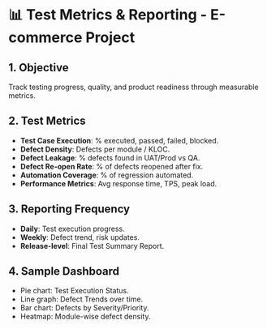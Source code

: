 # 📊 Test Metrics & Reporting - E-commerce Project

## 1. Objective
Track testing progress, quality, and product readiness through measurable metrics.

## 2. Test Metrics
- **Test Case Execution**: % executed, passed, failed, blocked.  
- **Defect Density**: Defects per module / KLOC.  
- **Defect Leakage**: % defects found in UAT/Prod vs QA.  
- **Defect Re-open Rate**: % of defects reopened after fix.  
- **Automation Coverage**: % of regression automated.  
- **Performance Metrics**: Avg response time, TPS, peak load.  

## 3. Reporting Frequency
- **Daily**: Test execution progress.  
- **Weekly**: Defect trend, risk updates.  
- **Release-level**: Final Test Summary Report.  

## 4. Sample Dashboard
- Pie chart: Test Execution Status.  
- Line graph: Defect Trends over time.  
- Bar chart: Defects by Severity/Priority.  
- Heatmap: Module-wise defect density.  
